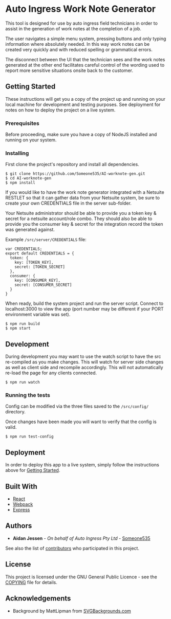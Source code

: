 # Auto Ingress Work Note Generator

This tool is designed for use by auto ingress field technicians in order to assist in the generation of work notes at the completion of a job. 

The user navigates a simple menu system, pressing buttons and only typing information where absolutely needed. In this way work notes can be created very quickly and with reduced spelling or grammatical errors. 

The disconnect between the UI that the technician sees and the work notes generated at the other end facilitates careful control of the wording used to report more sensitive situations onsite back to the customer.

## Getting Started

These instructions will get you a copy of the project up and running on your local machine for development and testing purposes. See deployment for notes on how to deploy the project on a live system.

### Prerequisites

Before proceeding, make sure you have a copy of NodeJS installed and running on your system.

### Installing

First clone the project's repository and install all dependencies.

```
$ git clone https://github.com/Someone535/AI-worknote-gen.git
$ cd AI-worknote-gen
$ npm install
```

If you would like to have the work note generator integrated with a Netsuite RESTLET so that it can gather data from your Netsuite system, be sure to create your own CREDENTIALS file in the server sub-folder.

Your Netsuite administrator should be able to provide you a token key &amp; secret for a netsuite account/role combo. They should also be able to provide you the consumer key &amp; secret for the integration record the token was generated against.

Example `/src/server/CREDENTIALS` file:
```
var CREDENTIALS;
export default CREDENTIALS = {
  token: {
    key: [TOKEN_KEY],
    secret: [TOKEN_SECRET]
  },
  consumer: {
    key: [CONSUMER_KEY],
    secret: [CONSUMER_SECRET]
  }
}
```

When ready, build the system project and run the server script. Connect to localhost:3000 to view the app (port number may be different if your PORT environment variable was set).

```
$ npm run build
$ npm start
```

## Development

During development you may want to use the watch script to have the src re-compiled as you make changes. This will watch for server side changes as well as client side and recompile accordingly. This will not automatically re-load the page for any clients connected.

```
$ npm run watch
```

### Running the tests

Config can be modified via the three files saved to the `/src/config/` directory.

Once changes have been made you will want to verify that the config is valid.

```
$ npm run test-config
```

## Deployment

In order to deploy this app to a live system, simply follow the instructions above for [Getting Started](#getting-started).

## Built With

* [React](https://reactjs.org)
* [Webpack](https://webpack.js.org)
* [Express](https://expressjs.com)

## Authors

* **Aidan Jessen** - *On behalf of Auto Ingress Pty Ltd* - [Someone535](https://github.com/Someone535)

See also the list of [contributors](https://github.com/your/project/contributors) who participated in this project.

## License

This project is licensed under the GNU General Public Licence - see the [COPYING](COPYING) file for details.

## Acknowledgements

* Background by MattLipman from [SVGBackgrounds.com](https://www.svgbackgrounds.com)
